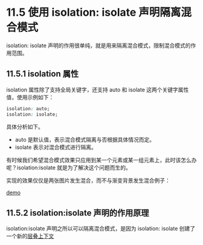 # 11.5 使用 isolation: isolate 声明隔离混合模式

isolation: isolate 声明的作用很单纯，就是用来隔离混合模式，限制混合模式的作用范围。

## 11.5.1 isolation 属性

isolation 属性除了支持全局关键字，还支持 auto 和 isolate 这两个关键字属性值，使用示例如下：

```css
isolation: auto;
isolation: isolate;
```

具体分析如下。

- auto 是默认值，表示混合模式隔离与否根据具体情况而定。
- isolate 表示对混合模式进行隔离。

有时候我们希望混合模式效果只应用到某一个元素或某一组元素上，此时该怎么办呢？isolation:isolate 就是为了解决这个问题而生的。

实现的效果仅仅是两张图片发生混合，而不与渐变背景发生混合例子：

[demo](https://demo.cssworld.cn/new/11/5-1.php)

## 11.5.2 isolation:isolate 声明的作用原理

isolation:isolate 声明之所以可以隔离混合模式，是因为 isolation: isolate 创建了一个新的[层叠上下文](https://www.jianshu.com/p/aabec4adba0e)
